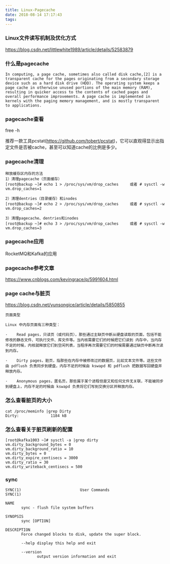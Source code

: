 ```yaml
---
title: Linux-Pagecache
date: 2018-08-14 17:17:43
tags:
---
```



### Linux文件读写机制及优化方式
https://blog.csdn.net/littlewhite1989/article/details/52583879

### 什么是pagecache
```
In computing, a page cache, sometimes also called disk cache,[2] is a transparent cache for the pages originating from a secondary storage device such as a hard disk drive (HDD). The operating system keeps a page cache in otherwise unused portions of the main memory (RAM), resulting in quicker access to the contents of cached pages and overall performance improvements. A page cache is implemented in kernels with the paging memory management, and is mostly transparent to applications.
```

### pagecache查看
free -h

推荐一款工具pcstat(https://github.com/tobert/pcstat)，它可以直观得显示出指定文件是否被cache，甚至可以知道cache的比例是多少。

### pagecache清理
```
释放缓存区内存的方法
1）清理pagecache（页面缓存）
[root@backup ~]# echo 1 > /proc/sys/vm/drop_caches     或者 # sysctl -w vm.drop_caches=1
 
2）清理dentries（目录缓存）和inodes
[root@backup ~]# echo 2 > /proc/sys/vm/drop_caches     或者 # sysctl -w vm.drop_caches=2
 
3）清理pagecache、dentries和inodes
[root@backup ~]# echo 3 > /proc/sys/vm/drop_caches     或者 # sysctl -w vm.drop_caches=3
```

### pagecache应用
RocketMQ和Kafka的应用

### pagecache参考文章
https://www.cnblogs.com/kevingrace/p/5991604.html

### page cache与脏页
https://blog.csdn.net/yunsongice/article/details/5850855

```
页面类型 

Linux 中内存页面有三种类型： 

·    Read pages，只读页（或代码页），那些通过主缺页中断从硬盘读取的页面，包括不能修改的静态文件、可执行文件、库文件等。当内核需要它们的时候把它们读到 内存中，当内存不足的时候，内核就释放它们到空闲列表，当程序再次需要它们的时候需要通过缺页中断再次读到内存。 

·    Dirty pages，脏页，指那些在内存中被修改过的数据页，比如文本文件等。这些文件由 pdflush 负责同步到硬盘，内存不足的时候由 kswapd 和 pdflush 把数据写回硬盘并释放内存。 

·    Anonymous pages，匿名页，那些属于某个进程但是又和任何文件无关联，不能被同步到硬盘上，内存不足的时候由 kswapd 负责将它们写到交换分区并释放内存。 
```

### 怎么查看脏页的大小
```
cat /proc/meminfo |grep Dirty
Dirty:              1184 kB
```

### 怎么查看关于脏页刷新的配置
```
[root@kafka1003 ~]# sysctl -a |grep dirty
vm.dirty_background_bytes = 0
vm.dirty_background_ratio = 10
vm.dirty_bytes = 0
vm.dirty_expire_centisecs = 3000
vm.dirty_ratio = 30
vm.dirty_writeback_centisecs = 500
```

### sync
```
SYNC(1)                          User Commands                         SYNC(1)

NAME
       sync - flush file system buffers

SYNOPSIS
       sync [OPTION]

DESCRIPTION
       Force changed blocks to disk, update the super block.

       --help display this help and exit

       --version
              output version information and exit
```
